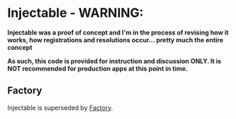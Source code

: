 # Injectable - WARNING: 

**Injectable was a proof of concept and I'm in the process of revising how it works, how registrations and resolutions occur... pretty much the entire concept**

**As such, this code is provided for instruction and discussion ONLY. It is NOT recommended for production apps at this point in time.**

## Factory

Injectable is superseded by [Factory](https://github.com/hmlongco/Factory).
